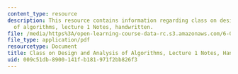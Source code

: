 ```yaml
---
content_type: resource
description: This resource contains information regarding class on design and analysis
  of algorithms, lecture 1 Notes, handwritten.
file: /media/https%3A/open-learning-course-data-rc.s3.amazonaws.com/6-046j-design-and-analysis-of-algorithms-spring-2015/009c51db8900141fb181971f2bb826f3_MIT6_046JS15_writtenlec1.pdf
file_type: application/pdf
resourcetype: Document
title: Class on Design and Analysis of Algorithms, Lecture 1 Notes, Handwritten
uid: 009c51db-8900-141f-b181-971f2bb826f3
---
```

